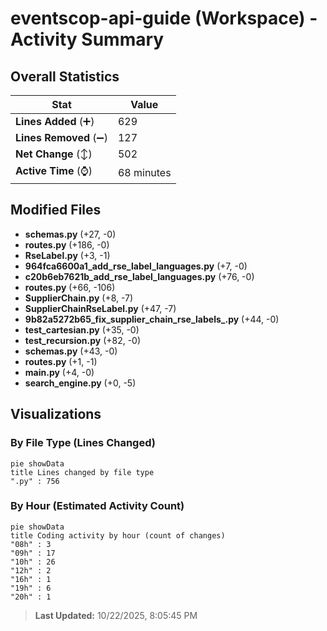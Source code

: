 # eventscop-api-guide (Workspace) - Activity Summary 

## Overall Statistics

| Stat                   | Value                                                             |
| ---------------------- | ----------------------------------------------------------------- |
| **Lines Added** (➕)   | 629                                          |
| **Lines Removed** (➖) | 127                                        |
| **Net Change** (↕)    | 502                |
| **Active Time** (⌚)   | 68 minutes |


## Modified Files
- **schemas.py** (+27, -0)
- **routes.py** (+186, -0)
- **RseLabel.py** (+3, -1)
- **964fca6600a1_add_rse_label_languages.py** (+7, -0)
- **c20b6eb7621b_add_rse_label_languages.py** (+76, -0)
- **routes.py** (+66, -106)
- **SupplierChain.py** (+8, -7)
- **SupplierChainRseLabel.py** (+47, -7)
- **9b82a5272b65_fix_supplier_chain_rse_labels_.py** (+44, -0)
- **test_cartesian.py** (+35, -0)
- **test_recursion.py** (+82, -0)
- **schemas.py** (+43, -0)
- **routes.py** (+1, -1)
- **main.py** (+4, -0)
- **search_engine.py** (+0, -5)

## Visualizations

### By File Type (Lines Changed)

```mermaid
pie showData
title Lines changed by file type
".py" : 756
```

### By Hour (Estimated Activity Count)

```mermaid
pie showData
title Coding activity by hour (count of changes)
"08h" : 3
"09h" : 17
"10h" : 26
"12h" : 2
"16h" : 1
"19h" : 6
"20h" : 1
```


> **Last Updated:** 10/22/2025, 8:05:45 PM